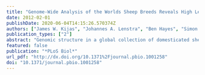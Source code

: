 ```yaml
---
title: "Genome-Wide Analysis of the Worlds Sheep Breeds Reveals High Levels of Historic Mixture and Strong Recent Selection"
date: 2012-02-01
publishDate: 2020-06-04T14:15:26.570374Z
authors: ["James W. Kijas", "Johannes A. Lenstra", "Ben Hayes", "Simon Boitard", "Laercio R. Porto Neto", "Magali San Cristobal", "Bertrand Servin", "Russell McCulloch", "Vicki Whan", "Kimberly Gietzen", "Samuel Paiva", "William Barendse", "Elena Ciani", "Herman Raadsma", "John McEwan", "Brian P Dalrymple", "other members of the International Sheep Genomics Consortium"]
publication_types: ["2"]
abstract: "Genomic structure in a global collection of domesticated sheep reveals a history of artificial selection for horn loss and traits relating to pigmentation, reproduction, and body size."
featured: false
publication: "*PLoS Biol*"
url_pdf: "http://dx.doi.org/10.1371%2Fjournal.pbio.1001258"
doi: "10.1371/journal.pbio.1001258"
---
```


